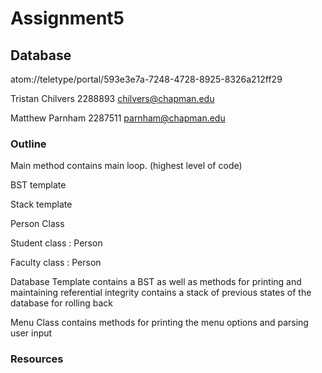 # Assignment5
## Database

atom://teletype/portal/593e3e7a-7248-4728-8925-8326a212ff29

Tristan Chilvers
2288893
chilvers@chapman.edu

Matthew Parnham
2287511
parnham@chapman.edu

### Outline

Main method
contains main loop. (highest level of code)

BST template

Stack template

Person Class

Student class : Person

Faculty class : Person


Database Template
contains a BST as well as methods for printing and maintaining referential integrity
contains a stack of previous states of the database for rolling back

Menu Class
contains methods for printing the menu options and parsing user input

### Resources
